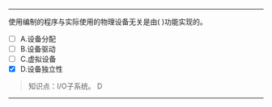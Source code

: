 ---
使用编制的程序与实际使用的物理设备无关是由( )功能实现的。
- [ ] A.设备分配 
- [ ] B.设备驱动 
- [ ] C.虚拟设备 
- [x] D.设备独立性

> 知识点：I/O子系统。
> D

---